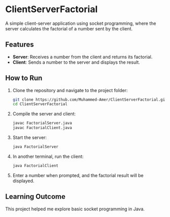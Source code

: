 # ClientServerFactorial

A simple client-server application using socket programming, where the server calculates the factorial of a number sent by the client.

## Features

- **Server**: Receives a number from the client and returns its factorial.
- **Client**: Sends a number to the server and displays the result.

## How to Run

1. Clone the repository and navigate to the project folder:

    ```bash
    git clone https://github.com/Muhammed-Amer/ClientServerFactorial.git
    cd ClientServerFactorial
    ```

2. Compile the server and client:

    ```bash
    javac FactorialServer.java
    javac FactorialClient.java
    ```

3. Start the server:

    ```bash
    java FactorialServer
    ```

4. In another terminal, run the client:

    ```bash
    java FactorialClient
    ```

5. Enter a number when prompted, and the factorial result will be displayed.

## Learning Outcome

This project helped me explore basic socket programming in Java.
